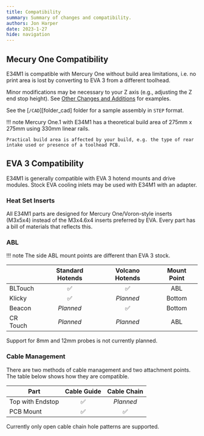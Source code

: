 ```yaml
---
title: Compatibility
summary: Summary of changes and compatibility.
authors: Jon Harper
date: 2023-1-27
hide: navigation
---
```


## Mecury One Compatibility

E34M1 is compatible with Mercury One without build area limitations, i.e. no print area is lost by converting to EVA 3 from a different toolhead.

Minor modifications may be necessary to your Z axis (e.g., adjusting the Z end stop height). See [Other Changes and Additions](#other-changes-and-additions) for examples.

See the [`/CAD`][folder_cad] folder for a sample assembly in `STEP` format.

!!! note
    Mercury One.1 with E34M1 has a theoretical build area of 275mm x 275mm using 330mm linear rails.

    Practical build area is affected by your build, e.g. the type of rear intake used or presence of a toolhead PCB.

## EVA 3 Compatibility

E34M1 is generally compatible with EVA 3 hotend mounts and drive modules. Stock EVA cooling inlets may be used with E34M1 with an adapter.

### Heat Set Inserts

All E34M1 parts are designed for Mercury One/Voron-style inserts (M3x5x4) instead of the M3x4.6x4 inserts preferred by EVA. Every part has a bill of materials that reflects this.

### ABL

!!! note
    The side ABL mount points are different than EVA 3 stock.

|          | Standard Hotends   | Volcano Hotends    | Mount Point |
|----------|:------------------:|:------------------:|:-----------:|
| BLTouch  | :white_check_mark: | :white_check_mark: | ABL         |
| Klicky   | :white_check_mark: | *Planned*          | Bottom      |
| Beacon   | *Planned*          | :white_check_mark: | Bottom      |
| CR Touch | *Planned*          | *Planned*          | ABL         |

Support for 8mm and 12mm probes is not currently planned.

### Cable Management

There are two methods of cable management and two attachment points. The table below shows how they are compatible.

| Part             | Cable Guide | Cable Chain |
|------------------|:-----------:|:-----------:|
| Top with Endstop | :white_check_mark: | *Planned* |
| PCB Mount        | :white_check_mark: | :white_check_mark: |

Currently only open cable chain hole patterns are supported.